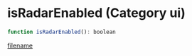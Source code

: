 # isRadarEnabled (Category ui)

```js
function isRadarEnabled(): boolean
```

[filename](isRadarEnabled_m.md ':include')